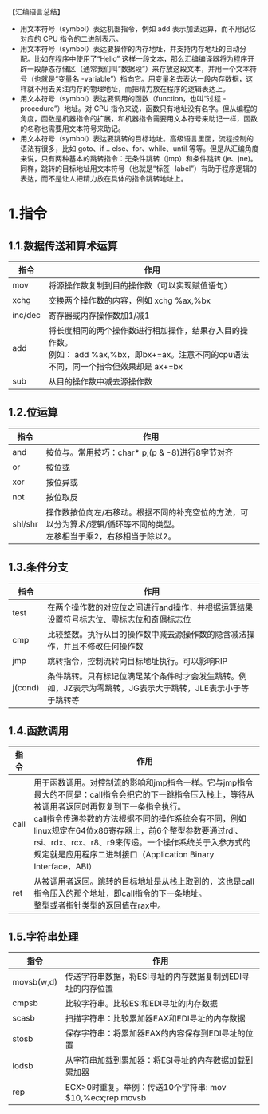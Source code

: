 【汇编语言总结】

- 用文本符号（symbol）表达机器指令，例如 add 表示加法运算，而不用记忆对应的 CPU 指令的二进制表示。
- 用文本符号（symbol）表达要操作的内存地址，并支持内存地址的自动分配。比如在程序中使用了“Hello” 这样一段文本，那么汇编编译器将为程序开辟一段静态存储区（通常我们叫“数据段”）来存放这段文本，并用一个文本符号（也就是“变量名 -variable”）指向它。用变量名去表达一段内存数据，这样就不用去关注内存的物理地址，而把精力放在程序的逻辑表达上。
- 用文本符号（symbol）表达要调用的函数（function，也叫“过程 -procedure”）地址。对 CPU 指令来说，函数只有地址没有名字。但从编程的角度，函数是机器指令的扩展，和机器指令需要用文本符号来助记一样，函数的名称也需要用文本符号来助记。
- 用文本符号（symbol）表达要跳转的目标地址。高级语言里面，流程控制的语法有很多，比如 goto、if .. else、for、while、until 等等。但是从汇编角度来说，只有两种基本的跳转指令：无条件跳转（jmp）和条件跳转 (je、jne)。同样，跳转的目标地址用文本符号（也就是“标签 -label”）有助于程序逻辑的表达，而不是让人把精力放在具体的指令跳转地址上。



# 1.指令

## 1.1.数据传送和算术运算

| 指令    | 作用                                                         |
| ------- | ------------------------------------------------------------ |
| mov     | 将源操作数复制到目的操作数（可以实现赋值语句）               |
| xchg    | 交换两个操作数的内容，例如 xchg %ax,%bx                      |
| inc/dec | 寄存器或内存操作数加1/减1                                    |
| add     | 将长度相同的两个操作数进行相加操作，结果存入目的操作数。<br />例如： add %ax,%bx，即bx+=ax。注意不同的cpu语法不同，同一个指令但效果却是 ax+=bx |
| sub     | 从目的操作数中减去源操作数                                   |

## 1.2.位运算

| 指令    | 作用                                                         |
| ------- | ------------------------------------------------------------ |
| and     | 按位与。常用技巧：char* p;(p & -8)进行8字节对齐              |
| or      | 按位或                                                       |
| xor     | 按位异或                                                     |
| not     | 按位取反                                                     |
| shl/shr | 操作数按位向左/右移动。根据不同的补充空位的方法，可以分为算术/逻辑/循环等不同的类型。<br />左移相当于乘2，右移相当于除以2。 |

## 1.3.条件分支

| 指令    | 作用                                                         |
| ------- | ------------------------------------------------------------ |
| test    | 在两个操作数的对应位之间进行and操作，并根据运算结果设置符号标志位、零标志位和奇偶标志位 |
| cmp     | 比较整数。执行从目的操作数中减去源操作数的隐含减法操作，并且不修改任何操作数 |
| jmp     | 跳转指令，控制流转向目标地址执行。可以影响RIP                |
| j(cond) | 条件跳转。只有标记位满足某个条件时才会发生跳转。例如，JZ表示为零跳转，JG表示大于跳转，JLE表示小于等于跳转等 |

## 1.4.函数调用

| 指令 | 作用                                                         |
| ---- | ------------------------------------------------------------ |
| call | 用于函数调用。对控制流的影响和jmp指令一样。它与jmp指令最大的不同是：call指令会把它的下一跳指令压入栈上，等待从被调用者返回时再恢复到下一条指令执行。<br />call指令传递参数的方法根据不同的操作系统会有不同，例如linux规定在64位x86寄存器上，前6个整型参数要通过rdi、rsi、rdx、rcx、r8、r9来传递。一个操作系统关于入参方式的规定就是应用程序二进制接口（Application Binary Interface，ABI） |
| ret  | 从被调用者返回。跳转的目标地址是从栈上取到的，这也是call指令压入的那个地址，即call指令的下一条地址。<br />整型或者指针类型的返回值在rax中。 |

## 1.5.字符串处理

| 指令       | 作用                                                       |
| ---------- | ---------------------------------------------------------- |
| movsb(w,d) | 传送字符串数据，将ESI寻址的内存数据复制到EDI寻址的内存位置 |
| cmpsb      | 比较字符串。比较ESI和EDI寻址的内存数据                     |
| scasb      | 扫描字符串：比较累加器EAX和EDI寻址的内存数据               |
| stosb      | 保存字符串：将累加器EAX的内容保存到EDI寻址的位置           |
| lodsb      | 从字符串加载到累加器：将ESI寻址的内存数据加载到累加器      |
| rep        | ECX>0时重复。举例：传送10个字符串: mov $10,%ecx;rep movsb  |
